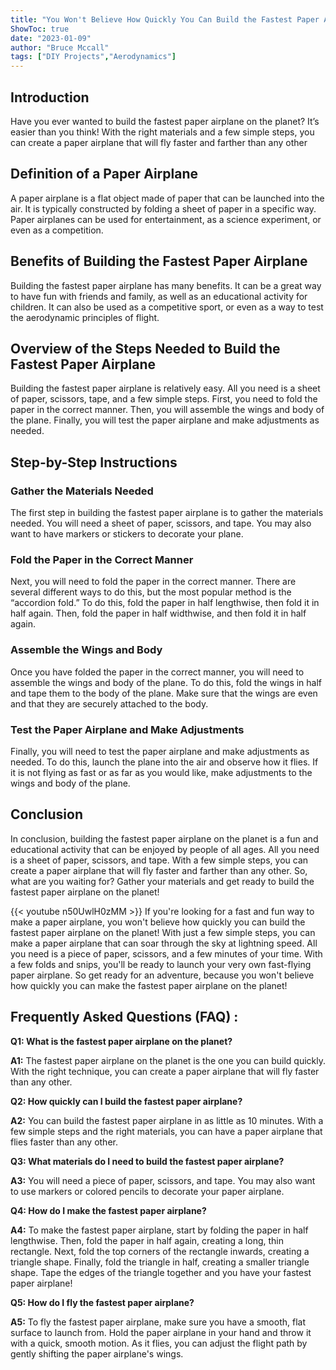 ```yaml
---
title: "You Won't Believe How Quickly You Can Build the Fastest Paper Airplane on the Planet!"
ShowToc: true 
date: "2023-01-09"
author: "Bruce Mccall" 
tags: ["DIY Projects","Aerodynamics"]
---
```

## Introduction

Have you ever wanted to build the fastest paper airplane on the planet? It’s easier than you think! With the right materials and a few simple steps, you can create a paper airplane that will fly faster and farther than any other 

## Definition of a Paper Airplane

A paper airplane is a flat object made of paper that can be launched into the air. It is typically constructed by folding a sheet of paper in a specific way. Paper airplanes can be used for entertainment, as a science experiment, or even as a competition. 

## Benefits of Building the Fastest Paper Airplane

Building the fastest paper airplane has many benefits. It can be a great way to have fun with friends and family, as well as an educational activity for children. It can also be used as a competitive sport, or even as a way to test the aerodynamic principles of flight. 

## Overview of the Steps Needed to Build the Fastest Paper Airplane

Building the fastest paper airplane is relatively easy. All you need is a sheet of paper, scissors, tape, and a few simple steps. First, you need to fold the paper in the correct manner. Then, you will assemble the wings and body of the plane. Finally, you will test the paper airplane and make adjustments as needed. 

## Step-by-Step Instructions

### Gather the Materials Needed

The first step in building the fastest paper airplane is to gather the materials needed. You will need a sheet of paper, scissors, and tape. You may also want to have markers or stickers to decorate your plane. 

### Fold the Paper in the Correct Manner

Next, you will need to fold the paper in the correct manner. There are several different ways to do this, but the most popular method is the “accordion fold.” To do this, fold the paper in half lengthwise, then fold it in half again. Then, fold the paper in half widthwise, and then fold it in half again. 

### Assemble the Wings and Body

Once you have folded the paper in the correct manner, you will need to assemble the wings and body of the plane. To do this, fold the wings in half and tape them to the body of the plane. Make sure that the wings are even and that they are securely attached to the body. 

### Test the Paper Airplane and Make Adjustments

Finally, you will need to test the paper airplane and make adjustments as needed. To do this, launch the plane into the air and observe how it flies. If it is not flying as fast or as far as you would like, make adjustments to the wings and body of the plane. 

## Conclusion

In conclusion, building the fastest paper airplane on the planet is a fun and educational activity that can be enjoyed by people of all ages. All you need is a sheet of paper, scissors, and tape. With a few simple steps, you can create a paper airplane that will fly faster and farther than any other. So, what are you waiting for? Gather your materials and get ready to build the fastest paper airplane on the planet!

{{< youtube n50UwlH0zMM >}} 
If you're looking for a fast and fun way to make a paper airplane, you won't believe how quickly you can build the fastest paper airplane on the planet! With just a few simple steps, you can make a paper airplane that can soar through the sky at lightning speed. All you need is a piece of paper, scissors, and a few minutes of your time. With a few folds and snips, you'll be ready to launch your very own fast-flying paper airplane. So get ready for an adventure, because you won't believe how quickly you can make the fastest paper airplane on the planet!

## Frequently Asked Questions (FAQ) :
**Q1: What is the fastest paper airplane on the planet?**

**A1:** The fastest paper airplane on the planet is the one you can build quickly. With the right technique, you can create a paper airplane that will fly faster than any other. 

**Q2: How quickly can I build the fastest paper airplane?**

**A2:** You can build the fastest paper airplane in as little as 10 minutes. With a few simple steps and the right materials, you can have a paper airplane that flies faster than any other. 

**Q3: What materials do I need to build the fastest paper airplane?**

**A3:** You will need a piece of paper, scissors, and tape. You may also want to use markers or colored pencils to decorate your paper airplane. 

**Q4: How do I make the fastest paper airplane?**

**A4:** To make the fastest paper airplane, start by folding the paper in half lengthwise. Then, fold the paper in half again, creating a long, thin rectangle. Next, fold the top corners of the rectangle inwards, creating a triangle shape. Finally, fold the triangle in half, creating a smaller triangle shape. Tape the edges of the triangle together and you have your fastest paper airplane! 

**Q5: How do I fly the fastest paper airplane?**

**A5:** To fly the fastest paper airplane, make sure you have a smooth, flat surface to launch from. Hold the paper airplane in your hand and throw it with a quick, smooth motion. As it flies, you can adjust the flight path by gently shifting the paper airplane's wings.




